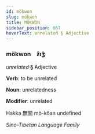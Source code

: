 ```yaml
---
id: mökwon
slug: mökwon
title: MÖKWON
sidebar_position: 667
hoverText: unrelated § Adjective
---
```


### mökwon&emsp;<span kind="abugida">ƶ̑ıʒ̃</span>

*unrelated* **§** Adjective

**Verb**: to be unrelated

**Noun**: unrelatedness

**Modifier**: unrelated

Hakka 無關 mò-kôan undefined

*Sino-Tibetan Language Family*